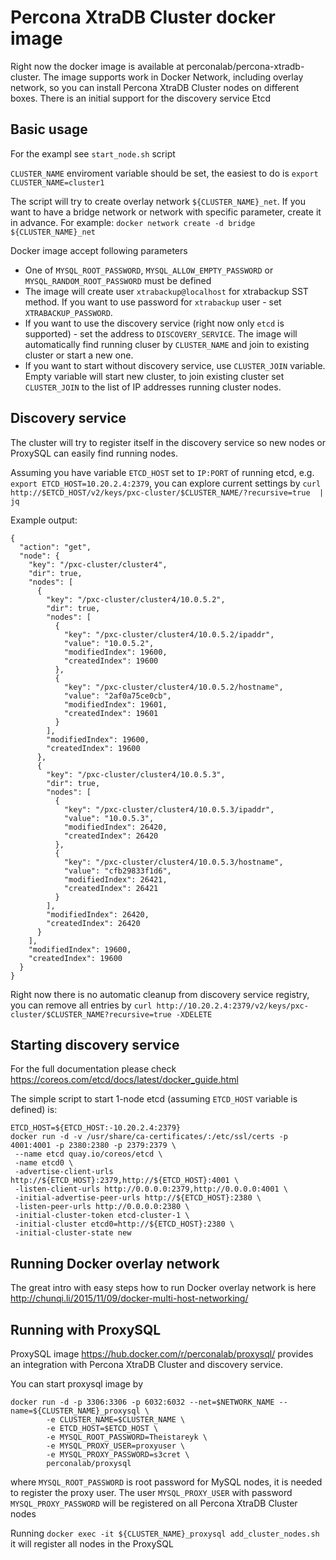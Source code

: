 Percona XtraDB Cluster docker image
===================================

Right now the docker image is available at perconalab/percona-xtradb-cluster.
The image supports work in Docker Network, including overlay network,
so you can install Percona XtraDB Cluster nodes on different boxes.
There is an initial support for the discovery service Etcd

Basic usage
-----------

For the exampl see `start_node.sh` script

`CLUSTER_NAME` enviroment variable should be set, the easiest to do is
`export CLUSTER_NAME=cluster1`

The script will try to create overlay network `${CLUSTER_NAME}_net`.
If you want to have a bridge network or network with specific parameter,
create it in advance.
For example:
`docker network create -d bridge ${CLUSTER_NAME}_net`

Docker image accept following parameters
* One of `MYSQL_ROOT_PASSWORD`, `MYSQL_ALLOW_EMPTY_PASSWORD` or `MYSQL_RANDOM_ROOT_PASSWORD` must be defined
* The image will create user `xtrabackup@localhost` for xtrabackup SST method. If you want to use password for `xtrabackup` user - set `XTRABACKUP_PASSWORD`. 
* If you want to use the discovery service (right now only `etcd` is supported) - set the address to `DISCOVERY_SERVICE`. The image will automatically find running cluser by `CLUSTER_NAME` and join to existing cluster or start a new one.
* If you want to start without discovery service, use `CLUSTER_JOIN` variable. Empty variable will start new cluster, to join existing cluster set `CLUSTER_JOIN` to the list of IP addresses running cluster nodes.


Discovery service
-----------------

The cluster will try to register itself in the discovery service so new nodes or ProxySQL can easily find running nodes.

Assuming you have variable `ETCD_HOST` set to `IP:PORT` of running etcd, e.g. `export ETCD_HOST=10.20.2.4:2379`, you can explore current settings by
`curl http://$ETCD_HOST/v2/keys/pxc-cluster/$CLUSTER_NAME/?recursive=true  | jq`

Example output:
```
{
  "action": "get",
  "node": {
    "key": "/pxc-cluster/cluster4",
    "dir": true,
    "nodes": [
      {
        "key": "/pxc-cluster/cluster4/10.0.5.2",
        "dir": true,
        "nodes": [
          {
            "key": "/pxc-cluster/cluster4/10.0.5.2/ipaddr",
            "value": "10.0.5.2",
            "modifiedIndex": 19600,
            "createdIndex": 19600
          },
          {
            "key": "/pxc-cluster/cluster4/10.0.5.2/hostname",
            "value": "2af0a75ce0cb",
            "modifiedIndex": 19601,
            "createdIndex": 19601
          }
        ],
        "modifiedIndex": 19600,
        "createdIndex": 19600
      },
      {
        "key": "/pxc-cluster/cluster4/10.0.5.3",
        "dir": true,
        "nodes": [
          {
            "key": "/pxc-cluster/cluster4/10.0.5.3/ipaddr",
            "value": "10.0.5.3",
            "modifiedIndex": 26420,
            "createdIndex": 26420
          },
          {
            "key": "/pxc-cluster/cluster4/10.0.5.3/hostname",
            "value": "cfb29833f1d6",
            "modifiedIndex": 26421,
            "createdIndex": 26421
          }
        ],
        "modifiedIndex": 26420,
        "createdIndex": 26420
      }
    ],
    "modifiedIndex": 19600,
    "createdIndex": 19600
  }
}
```

Right now there is no automatic cleanup from discovery service registry, you can remove all entries by
`curl http://10.20.2.4:2379/v2/keys/pxc-cluster/$CLUSTER_NAME?recursive=true -XDELETE`

Starting discovery service
--------------------------

For the full documentation please check https://coreos.com/etcd/docs/latest/docker_guide.html

The simple script to start 1-node etcd (assuming `ETCD_HOST` variable is defined) is:

```
ETCD_HOST=${ETCD_HOST:-10.20.2.4:2379}
docker run -d -v /usr/share/ca-certificates/:/etc/ssl/certs -p 4001:4001 -p 2380:2380 -p 2379:2379 \
 --name etcd quay.io/coreos/etcd \
 -name etcd0 \
 -advertise-client-urls http://${ETCD_HOST}:2379,http://${ETCD_HOST}:4001 \
 -listen-client-urls http://0.0.0.0:2379,http://0.0.0.0:4001 \
 -initial-advertise-peer-urls http://${ETCD_HOST}:2380 \
 -listen-peer-urls http://0.0.0.0:2380 \
 -initial-cluster-token etcd-cluster-1 \
 -initial-cluster etcd0=http://${ETCD_HOST}:2380 \
 -initial-cluster-state new
``` 

Running Docker overlay network
------------------------------

The great intro with easy steps how to run Docker overlay network is here http://chunqi.li/2015/11/09/docker-multi-host-networking/


Running with ProxySQL
---------------------

ProxySQL image https://hub.docker.com/r/perconalab/proxysql/
provides an integration with Percona XtraDB Cluster and discovery service.

You can start proxysql image by
```
docker run -d -p 3306:3306 -p 6032:6032 --net=$NETWORK_NAME --name=${CLUSTER_NAME}_proxysql \
        -e CLUSTER_NAME=$CLUSTER_NAME \
        -e ETCD_HOST=$ETCD_HOST \
        -e MYSQL_ROOT_PASSWORD=Theistareyk \
        -e MYSQL_PROXY_USER=proxyuser \
        -e MYSQL_PROXY_PASSWORD=s3cret \
        perconalab/proxysql
```

where `MYSQL_ROOT_PASSWORD` is root password for MySQL nodes, it is needed to register the proxy user. The user `MYSQL_PROXY_USER` with password `MYSQL_PROXY_PASSWORD` will be registered on all Percona XtraDB Cluster nodes


Running `docker exec -it ${CLUSTER_NAME}_proxysql add_cluster_nodes.sh` it will register all nodes in the ProxySQL

